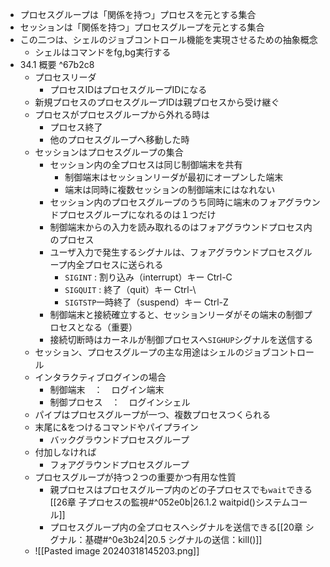 - プロセスグループは「関係を持つ」プロセスを元とする集合
- セッションは「関係を持つ」プロセスグループを元とする集合
- この二つは、シェルのジョブコントロール機能を実現させるための抽象概念
	- シェルはコマンドをfg,bg実行する
- 34.1 概要 ^67b2c8
	- プロセスリーダ
		- プロセスIDはプロセスグループIDになる
	- 新規プロセスのプロセスグループIDは親プロセスから受け継ぐ
	- プロセスがプロセスグループから外れる時は
		- プロセス終了
		- 他のプロセスグループへ移動した時
	- セッションはプロセスグループの集合
		- セッション内の全プロセスは同じ制御端末を共有
			- 制御端末はセッションリーダが最初にオープンした端末
			- 端末は同時に複数セッションの制御端末にはなれない
		- セッション内のプロセスグループのうち同時に端末のフォアグラウンドプロセスグループになれるのは１つだけ
		- 制御端末からの入力を読み取れるのはフォアグラウンドプロセス内のプロセス
		- ユーザ入力で発生するシグナルは、フォアグラウンドプロセスグループ内全プロセスに送られる
			- `SIGINT` : 割り込み（interrupt）キー Ctrl-C
			- `SIGQUIT` : 終了（quit）キー Ctrl-\
			- `SIGTSTP`一時終了（suspend）キー Ctrl-Z
		- 制御端末と接続確立すると、セッションリーダがその端末の制御プロセスとなる（重要）
		- 接続切断時はカーネルが制御プロセスへ`SIGHUP`シグナルを送信する
	- セッション、プロセスグループの主な用途はシェルのジョブコントロール
	- インタラクティブログインの場合
		- 制御端末　：　ログイン端末
		- 制御プロセス　：　ログインシェル
	- パイプはプロセスグループが一つ、複数プロセスつくられる
	- 末尾に&をつけるコマンドやパイプライン
		- バックグラウンドプロセスグループ
	- 付加しなければ
		- フォアグラウンドプロセスグループ
	- プロセスグループが持つ２つの重要かつ有用な性質
		- 親プロセスはプロセスグループ内のどの子プロセスでも`wait`できる [[26章 子プロセスの監視#^052e0b|26.1.2 waitpid()システムコール]]
		- プロセスグループ内の全プロセスへシグナルを送信できる[[20章 シグナル：基礎#^0e3b24|20.5 シグナルの送信：kill()]]
	- ![[Pasted image 20240318145203.png]]